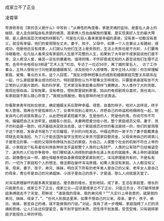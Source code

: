 成家立不了正业

凌霄草


    导游哥哥在《家的含义是什么》中写到；“从佛性的角度看，家是灵魂的监狱、是套在人身上的枷锁、是人走向狭隘自私贪婪的根源、是束缚人性自由解放的藩篱、是实现美好人生的最大障碍、是人通向高层次领域的绊脚石”。可是在凡俗人看来家是幸福的源泉，没有家一切都没有意义，就没有幸福，他们的爱局限在丈夫、妻子、孩子、父母中，如果一个人在事业上有建树，很成功，但是他还没有成家，人们就认为他们生活上是失败的，生活上失败也是不光彩，人们要用冷眼看他，在凡俗人看来没有家庭的人生是不完整的人生，如果到了大年龄不成家就说他们是不幸，没人疼没人爱，痛苦一定在折磨着他，值得同情，不怀好意或无知的人甚至说他们生理不正常。去年中央电视台3频道“艺术人生”栏目，专访了一位近50岁，离了婚的某名人， 访了工作事业，主持人很有分寸问他家庭婚姻情况，涉及到他个人感情等，其中主持人问到；你怎样理解家庭、爱情、事业的关系，这个人回答，“我反对那种把事业的成败和婚姻家庭完整关系联系在一起，什么家庭是事业成功的动力，特别是那些认为不管事业怎样成功，只要是单身就有些不大正常的认识是片面的，有的科学家、艺术家没有家庭事业照样飞黄腾达，为人类作了大的贡献，我现在很自由，没有拖累，没有牵挂，想到那里就到那里，拍出的电视剧观众喜欢，我也高兴，有家庭就不那么随心所意了。”我相当佩服他，敢在那样的地方说真话。

    你看那男青年找到女朋友，确定婚姻关系后那种幸福、得意、自喜的样子，他对人这样说，终于有人管我，我再也不是孤单的人了，女青年找到心爱的人，并把自己的命运和他捆绑在一起，她发自内心的说我有靠山了，从此把他紧紧抱着不放，生是他的人，死是他的鬼，你说可怜不可怜，偏偏把自己关进牢笼，结婚有小孩后，夫妻两把爱分给小孩，整个家庭成员父母、妻子、孩子的利益是一致的，经济基础决定政治态度，这个家庭成员对世的看法是统一的，他们的爱局限于这个家庭，发奋读书是为了光宗耀祖，子孙的兴旺发达。中缅边界的一男子为了妻子能戴黄金项链去卖海洛因，为了儿子能去国外留学当官的父亲贪污国家巨额资金，父母亲用自己的肾救儿子是常见的事，一般的父母拼命挣钱为自己的家庭，为自己。人类整个社会的机制不符合上帝的道，小家庭这个私有者在利用各种非法手盗取整个人类的公有财产，人类的公有财产已经被盗空了，迷失的人们在你争我夺，他们哪知道人间得到的越多在道上失去的就越多，离上帝的道就越远，就像蚕吐丝一样，越吐得越多把自身裹得就更紧直到死亡。浑沌原理是共有的，不是私有的，一切为了家庭和个人的想法、做法都在破坏浑沌原理。如果人类没有家庭，人人都没有父亲、母亲、妻子、孩子、弟兄、姊妹，明白天下所有的老年男人是自己的父亲、老年女人是自己的母亲，青壮年是自己的兄弟姐妹，小孩子是自己的孩子，才是道，那么人间就是天堂了。

    对浑沌原理破坏的越多离天堂越远，是负数的增长，至到地狱。成了家，生活在家庭里，增长的只能是负业，成家立不了正业，成家立业——应该是成家立不了正业，只能立负业，不打破传统家庭束缚就去不了天堂，耶稣说：“谁是我的母亲、我的弟兄呢？”“凡实行上帝旨意的，就是我的弟兄、姊妹、母亲了。”、“任何人到我这里来，如果不恨自己的父亲、母亲、妻子、孩子、弟兄、姊妹，甚至自己的魂，就不能做我的门徒。”对此，我有了进一步理解，家庭阻碍了人们的灵魂和思维。让人们永远仰望星空，看不到宇宙的本质，灵性得不到发展，受苦受难，只有砸碎家庭才能投向上帝的怀抱。



